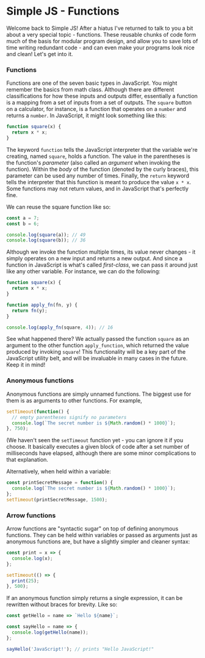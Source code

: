# Simple JS - Functions

Welcome back to Simple JS! After a hiatus I've returned to talk to you a bit about a very special topic - functions. These reusable chunks of code form much of the basis for modular program design, and allow you to save lots of time writing redundant code - and can even make your programs look nice and clean! Let's get into it.

### Functions

Functions are one of the seven basic types in JavaScript. You might remember the basics from math class. Although there are different classifications for how these inputs and outputs differ, essentially a function is a mapping from a set of inputs from a set of outputs. The `square` button on a calculator, for instance, is a function that operates on a `number` and returns a `number`. In JavaScript, it might look something like this:

```js
function square(x) {
  return x * x;
}
```

The keyword `function` tells the JavaScript interpreter that the variable we're creating, named `square`, holds a function. The value in the parentheses is the function's _parameter_ (also called an _argument_ when invoking the function). Within the _body_ of the function (denoted by the curly braces), this parameter can be used any number of times. Finally, the `return` keyword tells the interpreter that this function is meant to produce the value `x * x`. Some functions may not return values, and in JavaScript that's perfectly fine.

We can reuse the square function like so:

```js
const a = 7;
const b = 6;

console.log(square(a)); // 49
console.log(square(b)); // 36
```

Although we invoke the function multiple times, its value never changes - it simply operates on a new input and returns a new output. And since a function in JavaScript is what's called _first-class_, we can pass it around just like any other variable. For instance, we can do the following:

```js
function square(x) {
  return x * x;
}

function apply_fn(fn, y) {
  return fn(y);
}

console.log(apply_fn(square, 4)); // 16
```

See what happened there? We actually passed the function `square` as an argument to the other function `apply_function`, which returned the value produced by invoking `square`! This functionality will be a key part of the JavaScript utility belt, and will be invaluable in many cases in the future. Keep it in mind!

### Anonymous functions

Anonymous functions are simply unnamed functions. The biggest use for them is as arguments to other functions. For example,

```js
setTimeout(function() {
  // empty parentheses signify no parameters
  console.log(`The secret number is ${Math.random() * 1000}`);
}, 750);
```

(We haven't seen the `setTimeout` function yet - you can ignore it if you choose. It basically executes a given block of code after a set number of milliseconds have elapsed, although there are some minor complications to that explanation.

Alternatively, when held within a variable:

```js
const printSecretMessage = function() {
  console.log(`The secret number is ${Math.random() * 1000}`);
};
setTimeout(printSecretMessage, 1500);
```

### Arrow functions

Arrow functions are "syntactic sugar" on top of defining anonymous functions. They can be held within variables or passed as arguments just as anonymous functions are, but have a slightly simpler and cleaner syntax:

```js
const print = x => {
  console.log(x);
};

setTimeout(() => {
  print(25);
}, 500);
```

If an anonymous function simply returns a single expression, it can be rewritten without braces for brevity. Like so:

```js
const getHello = name => `Hello ${name}`;

const sayHello = name => {
  console.log(getHello(name));
};

sayHello('JavaScript!'); // prints "Hello JavaScript!"
```
